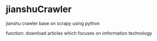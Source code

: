 # jianshuCrawler
jianshu crawler base on scrapy  using python

function:
download articles which focuses on imformation technology
